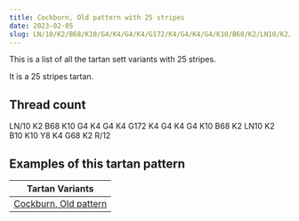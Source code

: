 ```yaml
---
title: Cockburn, Old pattern with 25 stripes
date: 2023-02-05
slug: LN/10/K2/B68/K10/G4/K4/G4/K4/G172/K4/G4/K4/G4/K10/B68/K2/LN10/K2/B10/K10/Y8/K4/G68/K2/R/12
---
```

This is a list of all the tartan sett variants with 25 stripes.

It is a 25 stripes tartan.


## Thread count
LN/10 K2 B68 K10 G4 K4 G4 K4 G172 K4 G4 K4 G4 K10 B68 K2 LN10 K2 B10 K10 Y8 K4 G68 K2 R/12

## Examples of this tartan pattern

| Tartan Variants |
|---------------|
| [Cockburn, Old pattern](/variants/ln/10/k2/b68/k10/g4/k4/g4/k4/g172/k4/g4/k4/g4/k10/b68/k2/ln10/k2/b10/k10/y8/k4/g68/k2/r/12-b304080-g008000-k000000-lne0e0e0-rc00000-yf0c000)||

